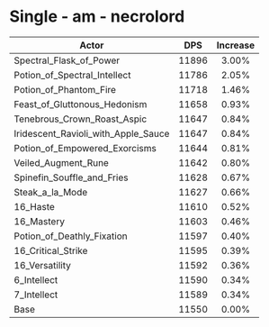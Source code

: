 # Single - am - necrolord
| Actor | DPS | Increase |
|---|:---:|:---:|
|Spectral_Flask_of_Power|11896|3.00%|
|Potion_of_Spectral_Intellect|11786|2.05%|
|Potion_of_Phantom_Fire|11718|1.46%|
|Feast_of_Gluttonous_Hedonism|11658|0.93%|
|Tenebrous_Crown_Roast_Aspic|11647|0.84%|
|Iridescent_Ravioli_with_Apple_Sauce|11647|0.84%|
|Potion_of_Empowered_Exorcisms|11644|0.81%|
|Veiled_Augment_Rune|11642|0.80%|
|Spinefin_Souffle_and_Fries|11628|0.67%|
|Steak_a_la_Mode|11627|0.66%|
|16_Haste|11610|0.52%|
|16_Mastery|11603|0.46%|
|Potion_of_Deathly_Fixation|11597|0.40%|
|16_Critical_Strike|11595|0.39%|
|16_Versatility|11592|0.36%|
|6_Intellect|11590|0.34%|
|7_Intellect|11589|0.34%|
|Base|11550|0.00%|
